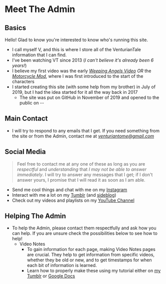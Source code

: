 # Meet The Admin

## Basics
Hello! Glad to know you're interested to know who's running this site.  
- I call myself V, and this is where I store all of the VenturianTale information that I can find.  
- I've been watching VT since 2013 \(*I can't believe it's already been 6 years!*)
- I believe my first video was the early [*Weeping Angels Video*](https://www.youtube.com/watch?v=y4VbP82dVo0) *OR* the [*Motorcycle Mod*](https://youtu.be/gNREBUzmn98), where I was first introduced to the start of the characters
- I started creating this site \(with some help from my brother) in July of 2019, but I had the idea started for it all the way back in 2017
  - The site was put on GitHub in November of 2019 and opened to the public on --

## Main Contact
- I will try to respond to any emails that I get. If you need something from the site or from the Admin, contact me at [*venturiantome@gmail.com*](https://mail.google.com/mail/u/0/)

## Social Media
> Feel free to contact me at any one of these as long as you are *respectful* and *understanding* that *I may not be able to answer immediately*. I will try to answer any messages that I get; if I don't answer yours, I promise that I will read it as soon as I am able.
- Send me cool things and chat with me on my [Instagram](https://instagram.com/hauntedbyeverything?igshid=y29spkcp7eri)
- Interact with me a lot on my [Tumblr](https://www.tumblr.com/blog/venturiantome) \(and [sideblog](https://www.tumblr.com/blog/johnnynojohnnyyes))
- Check out my videos and playlists on my [YouTube Channel](https://youtube.com/channel/UCY0etJmLpMe20cv3j5Pm25Q)

## Helping The Admin
- To help the Admin, please contact them respectfully and ask how you can help. If you are unsure check the possibilities below to see how to help!
  - Video Notes
    - To gain information for each page, making Video Notes pages are crucial. They help to get information from specific videos, whether they be old or new, and to get timestamps for when each bit of information is learned.
    - Learn how to properly make these using my tutorial either on [my Tumblr](https://venturiantome.tumblr.com/post/187827892813/oh-i-forgot-a-key-detail-to-get-these-to-me-you) or [Google Docs](https://docs.google.com/document/d/1EtSWsHFoiZhlNxEZkv6U3YR3iqmkSeaUQ4xFkfOOrZ4/edit)